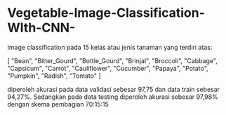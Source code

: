# Vegetable-Image-Classification-WIth-CNN-

Image classification pada 15 kelas atau jenis tanaman yang terdiri atas:

[
    "Bean", "Bitter_Gourd", "Bottle_Gourd", "Brinjal", "Broccoli",
    "Cabbage", "Capsicum", "Carrot", "Cauliflower", "Cucumber",
    "Papaya", "Potato", "Pumpkin", "Radish", "Tomato"
]


diperoleh akurasi pada data validasi sebesar 97,75 dan data train sebesar 94,27%. Sedangkan 
pada data testing diperoleh akurasi sebesar 97,98% dengan skema pembagian 70:15:15
